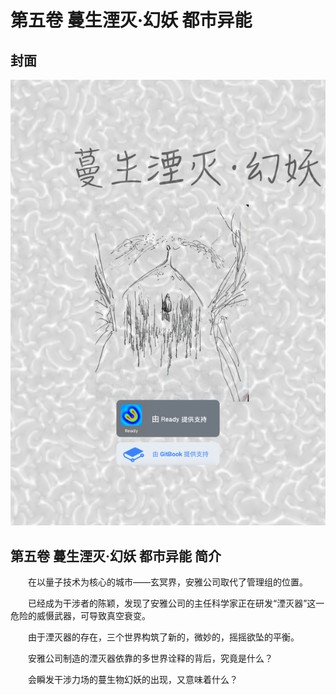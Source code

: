 # 第五卷 蔓生湮灭·幻妖 都市异能

## 封面

![](../../.gitbook/assets/3.png)

## 第五卷 蔓生湮灭·幻妖 都市异能 简介

　　在以量子技术为核心的城市——玄冥界，安雅公司取代了管理组的位置。

　　已经成为干涉者的陈颖，发现了安雅公司的主任科学家正在研发“湮灭器”这一危险的威慑武器，可导致真空衰变。

　　由于湮灭器的存在，三个世界构筑了新的，微妙的，摇摇欲坠的平衡。

　　安雅公司制造的湮灭器依靠的多世界诠释的背后，究竟是什么？

　　会瞬发干涉力场的蔓生物幻妖的出现，又意味着什么？
